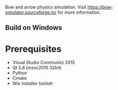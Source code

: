 Bow and arrow physics simulation. Visit https://bow-simulator.sourceforge.io/ for more information.


## Build on Windows

# Prerequisites

* Visual Studio Communitz 2015
* Qt 5.8 (msvc2015 32bit)
* Python
* Cmake
* Wix installer toolset
